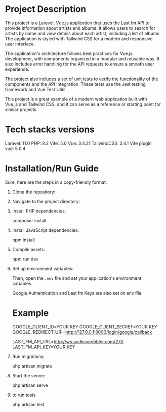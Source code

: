 # Project Description

This project is a Laravel, Vue.js application that uses the Last.fm API to provide information about artists and albums. It allows users to search for artists by name and view details about each artist, including a list of albums. The application is styled with Tailwind CSS for a modern and responsive user interface.

The application's architecture follows best practices for Vue.js development, with components organized in a modular and reusable way. It also includes error handling for the API requests to ensure a smooth user experience.

The project also includes a set of unit tests to verify the functionality of the components and the API integration. These tests use the Jest testing framework and Vue Test Utils.

This project is a great example of a modern web application built with Vue.js and Tailwind CSS, and it can serve as a reference or starting point for similar projects.

# Tech stacks versions

Laravel: 11.0
PHP: 8.2
Vite: 5.0
Vue: 3.4.21
TailwindCSS: 3.4.1
Vite plugin vue: 5.0.4

# Installation/Run Guide

Sure, here are the steps in a copy-friendly format:

1. Clone the repository:
2. Navigate to the project directory:
3. Install PHP dependencies:

   composer install

4. Install JavaScript dependencies:

   npm install

5. Compile assets:

   npm run dev

6. Set up environment variables:

   Then, open the `.env` file and set your application's environment variables.

   Google Authentication and Last fm Keys 
   are also set on env file.

   # Example
    GOOGLE_CLIENT_ID=YOUR KEY
    GOOGLE_CLIENT_SECRET=YOUR KEY
    GOOGLE_REDIRECT_URI=http://127.0.0.1:8000/login/google/callback

    LAST_FM_API_URL=http://ws.audioscrobbler.com/2.0/
    LAST_FM_API_KEY=YOUR KEY

7. Run migrations:

    php artisan migrate

8. Start the server:

   php artisan serve

10. to run tests

    php artisan test
 
